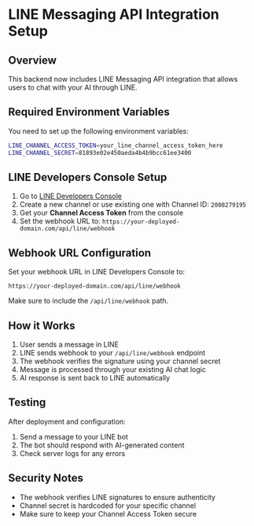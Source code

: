 # LINE Messaging API Integration Setup

## Overview
This backend now includes LINE Messaging API integration that allows users to chat with your AI through LINE.

## Required Environment Variables

You need to set up the following environment variables:

```bash
LINE_CHANNEL_ACCESS_TOKEN=your_line_channel_access_token_here
LINE_CHANNEL_SECRET=81893e02e450aeda4b4b9bcc61ee3400
```

## LINE Developers Console Setup

1. Go to [LINE Developers Console](https://developers.line.biz/console/)
2. Create a new channel or use existing one with Channel ID: `2008279195`
3. Get your **Channel Access Token** from the console
4. Set the webhook URL to: `https://your-deployed-domain.com/api/line/webhook`

## Webhook URL Configuration

Set your webhook URL in LINE Developers Console to:
```
https://your-deployed-domain.com/api/line/webhook
```

Make sure to include the `/api/line/webhook` path.

## How it Works

1. User sends a message in LINE
2. LINE sends webhook to your `/api/line/webhook` endpoint
3. The webhook verifies the signature using your channel secret
4. Message is processed through your existing AI chat logic
5. AI response is sent back to LINE automatically

## Testing

After deployment and configuration:
1. Send a message to your LINE bot
2. The bot should respond with AI-generated content
3. Check server logs for any errors

## Security Notes

- The webhook verifies LINE signatures to ensure authenticity
- Channel secret is hardcoded for your specific channel
- Make sure to keep your Channel Access Token secure
